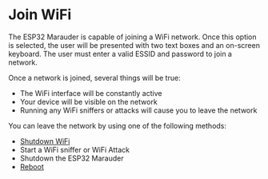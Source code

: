 # Join WiFi
The ESP32 Marauder is capable of joining a WiFi network. Once this option is selected, the user will be presented with two text boxes and an on-screen keyboard. The user must enter a valid ESSID and password to join a network.  

Once a network is joined, several things will be true:  
- The WiFi interface will be constantly active
- Your device will be visible on the network
- Running any WiFi sniffers or attacks will cause you to leave the network

You can leave the network by using one of the following methods:  
- [Shutdown WiFi](shutdown-wifi)
- Start a WiFi sniffer or WiFi Attack
- Shutdown the ESP32 Marauder
- [Reboot](reboot)